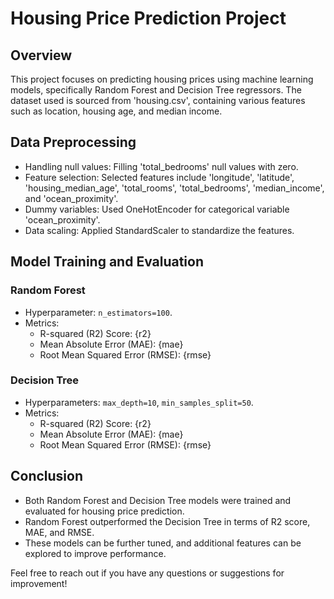 # Housing Price Prediction Project

## Overview
This project focuses on predicting housing prices using machine learning models, specifically Random Forest and Decision Tree regressors. The dataset used is sourced from 'housing.csv', containing various features such as location, housing age, and median income.

## Data Preprocessing
- Handling null values: Filling 'total_bedrooms' null values with zero.
- Feature selection: Selected features include 'longitude', 'latitude', 'housing_median_age', 'total_rooms', 'total_bedrooms', 'median_income', and 'ocean_proximity'.
- Dummy variables: Used OneHotEncoder for categorical variable 'ocean_proximity'.
- Data scaling: Applied StandardScaler to standardize the features.

## Model Training and Evaluation
### Random Forest
- Hyperparameter: `n_estimators=100`.
- Metrics:
  - R-squared (R2) Score: {r2}
  - Mean Absolute Error (MAE): {mae}
  - Root Mean Squared Error (RMSE): {rmse}

### Decision Tree
- Hyperparameters: `max_depth=10`, `min_samples_split=50`.
- Metrics:
  - R-squared (R2) Score: {r2}
  - Mean Absolute Error (MAE): {mae}
  - Root Mean Squared Error (RMSE): {rmse}

## Conclusion
- Both Random Forest and Decision Tree models were trained and evaluated for housing price prediction.
- Random Forest outperformed the Decision Tree in terms of R2 score, MAE, and RMSE.
- These models can be further tuned, and additional features can be explored to improve performance.

Feel free to reach out if you have any questions or suggestions for improvement!
